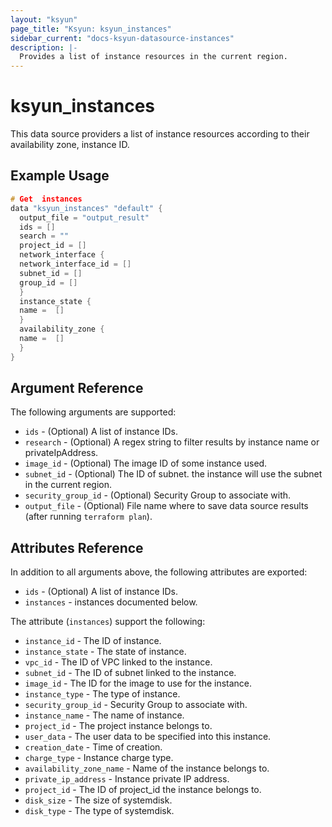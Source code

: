 ```yaml
---
layout: "ksyun"
page_title: "Ksyun: ksyun_instances"
sidebar_current: "docs-ksyun-datasource-instances"
description: |-
  Provides a list of instance resources in the current region.
---
```


# ksyun_instances

This data source providers a list of instance resources according to their availability zone, instance ID.

## Example Usage

```h
# Get  instances
data "ksyun_instances" "default" {
  output_file = "output_result"
  ids = []
  search = ""
  project_id = []
  network_interface {
  network_interface_id = []
  subnet_id = []
  group_id = []
  }
  instance_state {
  name =  []
  }
  availability_zone {
  name =  []
  }
}
```

## Argument Reference

The following arguments are supported:

* `ids` - (Optional) A list of instance IDs.
* `research` - (Optional) A regex string to filter results by instance name or privateIpAddress.
* `image_id` - (Optional) The image ID of some instance used.
* `subnet_id` - (Optional) The ID of subnet. the instance will use the subnet in the current region.
* `security_group_id` - (Optional) Security Group to associate with.
* `output_file` - (Optional) File name where to save data source results (after running `terraform plan`).

## Attributes Reference

In addition to all arguments above, the following attributes are exported:

* `ids` - (Optional) A list of instance IDs.
* `instances` - instances documented below.

The attribute (`instances`) support the following:

* `instance_id` - The ID of instance.
* `instance_state` - The state of instance.
* `vpc_id` - The ID of VPC linked to the instance.
* `subnet_id` - The ID of subnet linked to the instance.
* `image_id` - The ID for the image to use for the instance.
* `instance_type` -  The type of instance.
* `security_group_id` - Security Group to associate with.
* `instance_name` - The name of instance.
* `project_id` -  The project instance belongs to.
* `user_data` - The user data to be specified into this instance. 
* `creation_date` - Time of creation.
* `charge_type` - Instance charge type.
* `availability_zone_name` - Name of the instance belongs to.
* `private_ip_address` - Instance private IP address.
* `project_id` - The ID of project_id the instance belongs to.
* `disk_size` - The size of systemdisk.
* `disk_type` - The type of systemdisk.